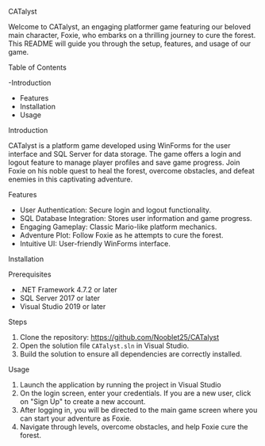 CATalyst

Welcome to CATalyst, an engaging platformer game featuring our beloved main character, Foxie, who embarks on a thrilling journey to cure the forest. This README will guide you through the setup, features, and usage of our game.

Table of Contents

-Introduction
- Features
- Installation
- Usage



Introduction

CATalyst is a platform game developed using WinForms for the user interface and SQL Server for data storage. The game offers a login and logout feature to manage player profiles and save game progress. Join Foxie on his noble quest to heal the forest, overcome obstacles, and defeat enemies in this captivating adventure.

Features

- User Authentication: Secure login and logout functionality.
- SQL Database Integration: Stores user information and game progress.
- Engaging Gameplay: Classic Mario-like platform mechanics.
- Adventure Plot: Follow Foxie as he attempts to cure the forest.
- Intuitive UI: User-friendly WinForms interface.

Installation

Prerequisites

- .NET Framework 4.7.2 or later
- SQL Server 2017 or later
- Visual Studio 2019 or later

Steps

1. Clone the repository: https://github.com/Nooblet25/CATalyst
2. Open the solution file `CATalyst.sln` in Visual Studio.
3. Build the solution to ensure all dependencies are correctly installed.

Usage

1. Launch the application by running the project in Visual Studio
2. On the login screen, enter your credentials. If you are a new user, click on "Sign Up" to create a new account.
3. After logging in, you will be directed to the main game screen where you can start your adventure as Foxie.
4. Navigate through levels, overcome obstacles, and help Foxie cure the forest.


